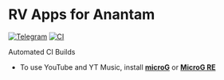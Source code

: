 # RV Apps for Anantam
[![Telegram](https://img.shields.io/badge/Telegram-2CA5E0?style=for-the-badge&logo=telegram&logoColor=white)](https://t.me/RV_Apps)
[![CI](https://github.com/rj1007/RV-Apps-for-Anantam/actions/workflows/ci.yml/badge.svg?event=schedule)](https://github.com/rj1007/RV-Apps-for-Anantam/actions/workflows/ci.yml)

Automated CI Builds

- To use YouTube and YT Music, install [**microG**](https://github.com/ReVanced/GmsCore/releases/latest) or [**MicroG RE**](https://github.com/WSTxda/MicroG-RE/releases/latest)
